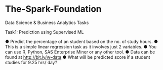 # The-Spark-Foundation
Data Science  &amp; Business Analytics Tasks

Task1: Prediction using Supervised ML

● Predict the percentage of an student based on the no. of study hours.
● This is a simple linear regression task as it involves just 2 variables.
● You can use R, Python, SAS Enterprise Miner or any other tool.
● Data can be found at http://bit.ly/w-data
● What will be predicted score if a student studies for 9.25 hrs/ day?
